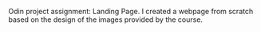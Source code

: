Odin project assignment: Landing Page.
I created a webpage from scratch based on the design of the images provided by the course.
